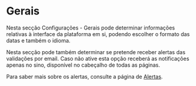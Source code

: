 # Gerais

Nesta secção Configurações - Gerais pode determinar informações relativas à interface da plataforma em si, podendo escolher o formato das datas e também o idioma.

Nesta secção pode também determinar se pretende receber alertas das validações por email. Caso não ative esta opção receberá as notificações apenas no sino, disponível no cabeçalho de todas as páginas.

Para saber mais sobre os alertas, consulte a página de [Alertas](../validacoes/alertas.md).

